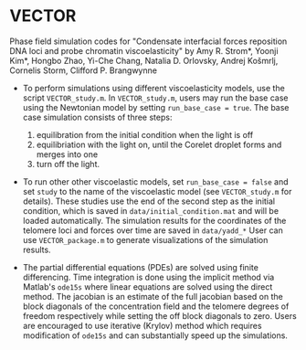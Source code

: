 # VECTOR
Phase field simulation codes for "Condensate interfacial forces reposition DNA loci and probe chromatin viscoelasticity" by Amy R. Strom*, Yoonji Kim*, Hongbo Zhao, Yi-Che Chang, Natalia D. Orlovsky, Andrej Košmrlj, Cornelis Storm, Clifford P. Brangwynne

* To perform simulations using different viscoelasticity models, use the script `VECTOR_study.m`.
  In `VECTOR_study.m`, users may run the base case using the Newtonian model by setting `run_base_case = true`. The base case simulation consists of three steps:
  1. equilibration from the initial condition when the light is off
  2. equilibriation with the light on, until the Corelet droplet forms and merges into one
  3. turn off the light.

* To run other other viscoelastic models, set `run_base_case = false` and set `study` to the name of the viscoelastic model (see `VECTOR_study.m` for details). These studies use the end of the second step as the initial condition, which is saved in `data/initial_condition.mat` and will be loaded automatically.
  The simulation results for the coordinates of the telomere loci and forces over time are saved in `data/yadd_*`
  User can use `VECTOR_package.m` to generate visualizations of the simulation results.

* The partial differential equations (PDEs) are solved using finite differencing. Time integration is done using the implicit method via Matlab's `ode15s` where linear equations are solved using the direct method. The jacobian is an estimate of the full jacobian based on the block diagonals of the  concentration field and the telomere degrees of freedom respectively while setting the off block diagonals to zero. Users are encouraged to use iterative (Krylov) method which requires modification of `ode15s` and can substantially speed up the simulations.